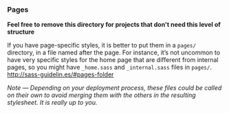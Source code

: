 ### Pages

**Feel free to remove this directory for projects that don't need this level of structure**

If you have page-specific styles, it is better to put them in a `pages/` directory, in a file named after the page. For instance, it’s not uncommon to have very specific styles for the home page that are different from internal pages, so you might have `_home.sass` and `_internal.sass` files in `pages/`. http://sass-guidelin.es/#pages-folder

*Note — Depending on your deployment process, these files could be called on their own to avoid merging them with the others in the resulting stylesheet. It is really up to you.*
